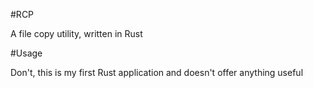 #RCP

A file copy utility, written in Rust

#Usage

Don't, this is my first Rust application and doesn't offer anything useful